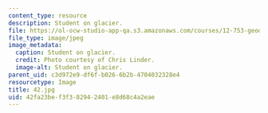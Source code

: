 ```yaml
---
content_type: resource
description: Student on glacier.
file: https://ol-ocw-studio-app-qa.s3.amazonaws.com/courses/12-753-geodynamics-seminar-spring-2006/42fa23bef3f382942401e8d68c4a2eae_42.jpg
file_type: image/jpeg
image_metadata:
  caption: Student on glacier.
  credit: Photo courtesy of Chris Linder.
  image-alt: Student on glacier.
parent_uid: c3d972e9-df6f-b026-6b2b-4704032328e4
resourcetype: Image
title: 42.jpg
uid: 42fa23be-f3f3-8294-2401-e8d68c4a2eae
---
```

